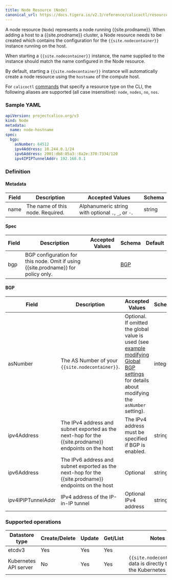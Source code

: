 ```yaml
---
title: Node Resource (Node)
canonical_url: https://docs.tigera.io/v2.3/reference/calicoctl/resources/node
---
```


A node resource (`Node`) represents a node running {{site.prodname}}.  When adding a host
to a {{site.prodname}} cluster, a Node resource needs to be created which contains the
configuration for the `{{site.nodecontainer}}` instance running on the host.

When starting a `{{site.nodecontainer}}` instance, the name supplied to the instance should
match the name configured in the Node resource.

By default, starting a `{{site.nodecontainer}}` instance will automatically create a node resource
using the `hostname` of the compute host.

For `calicoctl` [commands]({{site.baseurl}}/{{page.version}}/reference/calicoctl/commands/) that
specify a resource type on the CLI, the following
aliases are supported (all case insensitive): `node`, `nodes`, `no`, `nos`.

### Sample YAML

```yaml
apiVersion: projectcalico.org/v3
kind: Node
metadata:
  name: node-hostname
spec:
  bgp:
    asNumber: 64512
    ipv4Address: 10.244.0.1/24
    ipv6Address: 2001:db8:85a3::8a2e:370:7334/120
    ipv4IPIPTunnelAddr: 192.168.0.1
```

### Definition

#### Metadata

| Field  | Description                      | Accepted Values   | Schema |
|--------|----------------------------------|-------------------|--------|
| name   | The name of this node. Required. | Alphanumeric string with optional `.`, `_`, or `-`. | string |

#### Spec

| Field  | Description                 | Accepted Values   | Schema | Default    |
|--------|-----------------------------|-------------------|--------|------------|
| bgp    | BGP configuration for this node.  Omit if using {{site.prodname}} for policy only. | | [BGP](#bgp) |

#### BGP

| Field       | Description                 | Accepted Values   | Schema | Default    |
|-------------|-----------------------------|-------------------|--------|------------|
| asNumber    | The AS Number of your `{{site.nodecontainer}}`. | Optional. If omitted the global value is used (see [example modifying Global BGP settings](/{{page.version}}/usage/configuration/bgp#example) for details about modifying the `asNumber` setting). | integer |
| ipv4Address | The IPv4 address and subnet exported as the next-hop for the {{site.prodname}} endpoints on the host | The IPv4 address must be specified if BGP is enabled. | string |
| ipv6Address | The IPv6 address and subnet exported as the next-hop for the {{site.prodname}} endpoints on the host | Optional | string |
| ipv4IPIPTunnelAddr | IPv4 address of the IP-in-IP tunnel | Optional IPv4 address | string |

### Supported operations

| Datastore type        | Create/Delete | Update | Get/List | Notes
|-----------------------|---------------|--------|----------|------
| etcdv3                | Yes           | Yes    | Yes      |
| Kubernetes API server | No            | Yes    | Yes      | `{{site.nodecontainer}}` data is directly tied to the Kubernetes nodes.
